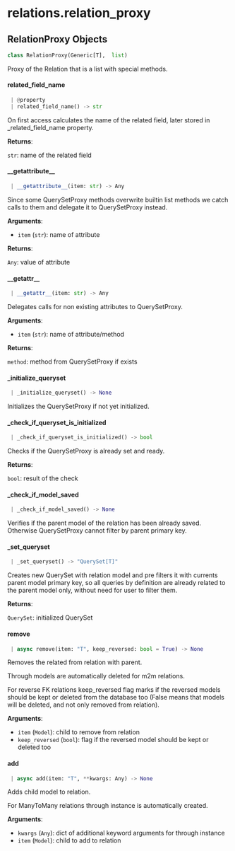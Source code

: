 <a name="relations.relation_proxy"></a>
# relations.relation\_proxy

<a name="relations.relation_proxy.RelationProxy"></a>
## RelationProxy Objects

```python
class RelationProxy(Generic[T],  list)
```

Proxy of the Relation that is a list with special methods.

<a name="relations.relation_proxy.RelationProxy.related_field_name"></a>
#### related\_field\_name

```python
 | @property
 | related_field_name() -> str
```

On first access calculates the name of the related field, later stored in
_related_field_name property.

**Returns**:

`str`: name of the related field

<a name="relations.relation_proxy.RelationProxy.__getattribute__"></a>
#### \_\_getattribute\_\_

```python
 | __getattribute__(item: str) -> Any
```

Since some QuerySetProxy methods overwrite builtin list methods we
catch calls to them and delegate it to QuerySetProxy instead.

**Arguments**:

- `item` (`str`): name of attribute

**Returns**:

`Any`: value of attribute

<a name="relations.relation_proxy.RelationProxy.__getattr__"></a>
#### \_\_getattr\_\_

```python
 | __getattr__(item: str) -> Any
```

Delegates calls for non existing attributes to QuerySetProxy.

**Arguments**:

- `item` (`str`): name of attribute/method

**Returns**:

`method`: method from QuerySetProxy if exists

<a name="relations.relation_proxy.RelationProxy._initialize_queryset"></a>
#### \_initialize\_queryset

```python
 | _initialize_queryset() -> None
```

Initializes the QuerySetProxy if not yet initialized.

<a name="relations.relation_proxy.RelationProxy._check_if_queryset_is_initialized"></a>
#### \_check\_if\_queryset\_is\_initialized

```python
 | _check_if_queryset_is_initialized() -> bool
```

Checks if the QuerySetProxy is already set and ready.

**Returns**:

`bool`: result of the check

<a name="relations.relation_proxy.RelationProxy._check_if_model_saved"></a>
#### \_check\_if\_model\_saved

```python
 | _check_if_model_saved() -> None
```

Verifies if the parent model of the relation has been already saved.
Otherwise QuerySetProxy cannot filter by parent primary key.

<a name="relations.relation_proxy.RelationProxy._set_queryset"></a>
#### \_set\_queryset

```python
 | _set_queryset() -> "QuerySet[T]"
```

Creates new QuerySet with relation model and pre filters it with currents
parent model primary key, so all queries by definition are already related
to the parent model only, without need for user to filter them.

**Returns**:

`QuerySet`: initialized QuerySet

<a name="relations.relation_proxy.RelationProxy.remove"></a>
#### remove

```python
 | async remove(item: "T", keep_reversed: bool = True) -> None
```

Removes the related from relation with parent.

Through models are automatically deleted for m2m relations.

For reverse FK relations keep_reversed flag marks if the reversed models
should be kept or deleted from the database too (False means that models
will be deleted, and not only removed from relation).

**Arguments**:

- `item` (`Model`): child to remove from relation
- `keep_reversed` (`bool`): flag if the reversed model should be kept or deleted too

<a name="relations.relation_proxy.RelationProxy.add"></a>
#### add

```python
 | async add(item: "T", **kwargs: Any) -> None
```

Adds child model to relation.

For ManyToMany relations through instance is automatically created.

**Arguments**:

- `kwargs` (`Any`): dict of additional keyword arguments for through instance
- `item` (`Model`): child to add to relation

